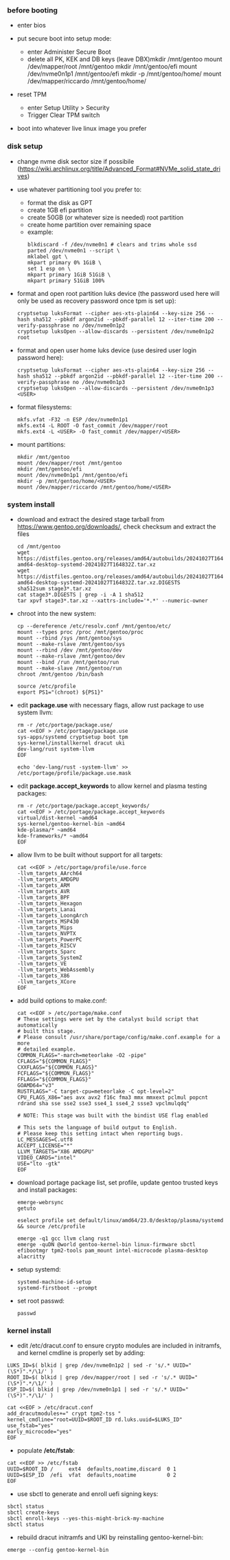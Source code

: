 ### before booting

- enter bios
- put secure boot into setup mode:
  - enter Administer Secure Boot
  - delete all PK, KEK and DB keys (leave DBX)mkdir /mnt/gentoo
mount /dev/mapper/root /mnt/gentoo
mkdir /mnt/gentoo/efi
mount /dev/nvme0n1p1 /mnt/gentoo/efi
mkdir -p /mnt/gentoo/home/<USER>
mount /dev/mapper/riccardo /mnt/gentoo/home/<USER>
- reset TPM
  - enter Setup Utility > Security
  - Trigger Clear TPM switch

- boot into whatever live linux image you prefer

### disk setup

- change nvme disk sector size if possibile (https://wiki.archlinux.org/title/Advanced_Format#NVMe_solid_state_drives)

- use whatever partitioning tool you prefer to:
  - format the disk as GPT
  - create 1GB efi partition
  - create 50GB (or whatever size is needed) root partition
  - create home partition over remaining space
  - example:
    ```
    blkdiscard -f /dev/nvme0n1 # clears and trims whole ssd
    parted /dev/nvme0n1 --script \
    mklabel gpt \
    mkpart primary 0% 1GiB \
    set 1 esp on \
    mkpart primary 1GiB 51GiB \
    mkpart primary 51GiB 100%
    ```

- format and open root partition luks device (the password used here will only be used as recovery password once tpm is set up):
  ```
  cryptsetup luksFormat --cipher aes-xts-plain64 --key-size 256 --hash sha512 --pbkdf argon2id --pbkdf-parallel 12 --iter-time 200 --verify-passphrase no /dev/nvme0n1p2
  cryptsetup luksOpen --allow-discards --persistent /dev/nvme0n1p2 root
  ```

- format and open user home luks device (use desired user login password here):
  ```
  cryptsetup luksFormat --cipher aes-xts-plain64 --key-size 256 --hash sha512 --pbkdf argon2id --pbkdf-parallel 12 --iter-time 200 --verify-passphrase no /dev/nvme0n1p3
  cryptsetup luksOpen --allow-discards --persistent /dev/nvme0n1p3 <USER>
  ```

- format filesystems:
  ```
  mkfs.vfat -F32 -n ESP /dev/nvme0n1p1
  mkfs.ext4 -L ROOT -O fast_commit /dev/mapper/root
  mkfs.ext4 -L <USER> -O fast_commit /dev/mapper/<USER>
  ```

- mount partitions:
  ```
  mkdir /mnt/gentoo
  mount /dev/mapper/root /mnt/gentoo
  mkdir /mnt/gentoo/efi
  mount /dev/nvme0n1p1 /mnt/gentoo/efi
  mkdir -p /mnt/gentoo/home/<USER>
  mount /dev/mapper/riccardo /mnt/gentoo/home/<USER>
  ```

### system install

- download and extract the desired stage tarball from https://www.gentoo.org/downloads/, check checksum and extract the files
  ```
  cd /mnt/gentoo
  wget https://distfiles.gentoo.org/releases/amd64/autobuilds/20241027T164832Z/stage3-amd64-desktop-systemd-20241027T164832Z.tar.xz
  wget https://distfiles.gentoo.org/releases/amd64/autobuilds/20241027T164832Z/stage3-amd64-desktop-systemd-20241027T164832Z.tar.xz.DIGESTS
  sha512sum stage3*.tar.xz
  cat stage3*.DIGESTS | grep -i -A 1 sha512
  tar xpvf stage3*.tar.xz --xattrs-include='*.*' --numeric-owner
  ```

- chroot into the new system:
  ```
  cp --dereference /etc/resolv.conf /mnt/gentoo/etc/
  mount --types proc /proc /mnt/gentoo/proc
  mount --rbind /sys /mnt/gentoo/sys
  mount --make-rslave /mnt/gentoo/sys
  mount --rbind /dev /mnt/gentoo/dev
  mount --make-rslave /mnt/gentoo/dev
  mount --bind /run /mnt/gentoo/run
  mount --make-slave /mnt/gentoo/run
  chroot /mnt/gentoo /bin/bash
  
  source /etc/profile
  export PS1="(chroot) ${PS1}"
  ```

- edit **package.use** with necessary flags, allow rust package to use system llvm:
  ```
  rm -r /etc/portage/package.use/
  cat <<EOF > /etc/portage/package.use
  sys-apps/systemd cryptsetup boot tpm
  sys-kernel/installkernel dracut uki
  dev-lang/rust system-llvm
  EOF
  
  echo 'dev-lang/rust -system-llvm' >> /etc/portage/profile/package.use.mask
  ```

- edit **package.accept_keywords** to allow kernel and plasma testing packages:
  ```
  rm -r /etc/portage/package.accept_keywords/
  cat <<EOF > /etc/portage/package.accept_keywords
  virtual/dist-kernel ~amd64
  sys-kernel/gentoo-kernel-bin ~amd64
  kde-plasma/* ~amd64
  kde-frameworks/* ~amd64
  EOF
  ```

- allow llvm to be built without support for all targets:
  ```
  cat <<EOF > /etc/portage/profile/use.force
  -llvm_targets_AArch64
  -llvm_targets_AMDGPU
  -llvm_targets_ARM
  -llvm_targets_AVR
  -llvm_targets_BPF
  -llvm_targets_Hexagon
  -llvm_targets_Lanai
  -llvm_targets_LoongArch
  -llvm_targets_MSP430
  -llvm_targets_Mips
  -llvm_targets_NVPTX
  -llvm_targets_PowerPC
  -llvm_targets_RISCV
  -llvm_targets_Sparc
  -llvm_targets_SystemZ
  -llvm_targets_VE
  -llvm_targets_WebAssembly
  -llvm_targets_X86
  -llvm_targets_XCore
  EOF
  ```

- add build options to make.conf:
  ```
  cat <<EOF > /etc/portage/make.conf
  # These settings were set by the catalyst build script that automatically
  # built this stage.
  # Please consult /usr/share/portage/config/make.conf.example for a more
  # detailed example.
  COMMON_FLAGS="-march=meteorlake -O2 -pipe"
  CFLAGS="${COMMON_FLAGS}"
  CXXFLAGS="${COMMON_FLAGS}"
  FCFLAGS="${COMMON_FLAGS}"
  FFLAGS="${COMMON_FLAGS}"
  GOAMD64="v3"
  RUSTFLAGS="-C target-cpu=meteorlake -C opt-level=2"
  CPU_FLAGS_X86="aes avx avx2 f16c fma3 mmx mmxext pclmul popcnt rdrand sha sse sse2 sse3 sse4_1 sse4_2 ssse3 vpclmulqdq"
  
  # NOTE: This stage was built with the bindist USE flag enabled
  
  # This sets the language of build output to English.
  # Please keep this setting intact when reporting bugs.
  LC_MESSAGES=C.utf8
  ACCEPT_LICENSE="*"
  LLVM_TARGETS="X86 AMDGPU"
  VIDEO_CARDS="intel"
  USE="lto -gtk"
  EOF
  ```

- download portage package list, set profile, update gentoo trusted keys and install packages:
  ```
  emerge-webrsync
  getuto
  
  eselect profile set default/linux/amd64/23.0/desktop/plasma/systemd && source /etc/profile
  
  emerge -q1 gcc llvm clang rust
  emerge -quDN @world gentoo-kernel-bin linux-firmware sbctl efibootmgr tpm2-tools pam_mount intel-microcode plasma-desktop alacritty 
  ```

- setup systemd:
  ```
  systemd-machine-id-setup
  systemd-firstboot --prompt
  ```

- set root passwd:
  ```
  passwd
  ```

### kernel install

- edit /etc/dracut.conf to ensure crypto modules are included in initramfs, and kernel cmdline is properly set by adding:
```
LUKS_ID=$( blkid | grep /dev/nvme0n1p2 | sed -r 's/.* UUID="(\S*)".*/\1/' )
ROOT_ID=$( blkid | grep /dev/mapper/root | sed -r 's/.* UUID="(\S*)".*/\1/' )
ESP_ID=$( blkid | grep /dev/nvme0n1p1 | sed -r 's/.* UUID="(\S*)".*/\1/' )

cat <<EOF > /etc/dracut.conf
add_dracutmodules+=" crypt tpm2-tss "
kernel_cmdline="root=UUID=$ROOT_ID rd.luks.uuid=$LUKS_ID"
use_fstab="yes"
early_microcode="yes"
EOF
```

- populate **/etc/fstab**:
```
cat <<EOF >> /etc/fstab
UUID=$ROOT_ID /     ext4  defaults,noatime,discard  0 1
UUID=$ESP_ID  /efi  vfat  defaults,noatime          0 2
EOF
```

- use sbctl to generate and enroll uefi signing keys:
```
sbctl status
sbctl create-keys
sbctl enroll-keys --yes-this-might-brick-my-machine
sbctl status
```

- rebuild dracut initramfs and UKI by reinstalling gentoo-kernel-bin:
```
emerge --config gentoo-kernel-bin
```
